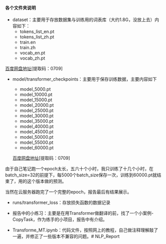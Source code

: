 #### 各个文件夹说明

- dataset：主要用于存放数据集与训练用的词表库（大约1.8G，没放上去）内容如下：
  - tokens_list_en.pt
  - tokens_list_zh.pt
  - train.en
  - train.zh
  - vocab_en.pt
  - vocab_zh.pt

[百度网盘地址](https://pan.baidu.com/s/1iCbIqzPC8LxsaIr49TJ1dA?pwd=0709 )[提取码：0709]



- model/transformer_checkpoints：主要用于保存训练数据，主要内容如下

  - model_5000.pt
  - model_10000.pt
  - model_15000.pt
  - model_20000.pt
  - model_25000.pt
  - model_30000.pt
  - model_35000.pt
  - model_40000.pt
  - model_45000.pt
  - model_50000.pt
  - model_55000.pt
  - model_60000.pt
  
  [百度网盘地址](https://pan.baidu.com/s/1bE2QlsVIstkp7MRozNMojg?pwd=0709 )[提取码：0709]

由于自己笔记跑一个epoch太长，五六十个小时，我只训练了十几个小时，在batch_size=32的前提下，每5000个batch_size保存一次，训练到60000.pt就结束了，用的这个版本做的预测。

当然在云服务器跑完了一个完整的epoch，报告最后有结果展示。



- runs/transformer_loss：存放损失函数的数据记录

  

- 报告中的小练习：主要是在用Transformer做翻译的前，找了一个小案例-CopyTask，作为练手的小项目，报告中有介绍。

  

- Transforme_MT.ipynb：代码文件，按照网上的教程，自己做注释理解敲了一遍，并修正了一些版本不兼容的问题。# NLP_Report
